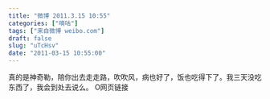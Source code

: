 ```yaml
---
title: "微博 2011.3.15 10:55"
categories: ["嘀咕"]
tags: ["来自微博 weibo.com"]
draft: false
slug: "uTcHsv"
date: "2011-03-15 10:55:00"
---
```


<p>真的是神奇勒，陪你出去走走路，吹吹风，病也好了，饭也吃得下了。我三天没吃东西了，我会到处去说么。 O网页链接 ​​​​</p>
